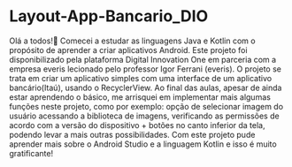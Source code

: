 # Layout-App-Bancario_DIO
Olá a todos!👋 Comecei a estudar as linguagens Java e Kotlin com o propósito de aprender a criar aplicativos Android. 
Este projeto foi disponibilizado pela plataforma Digital Innovation One em parceria com a empresa everis lecionado pelo professor Igor Ferrani (everis).
O projeto se trata em criar um aplicativo simples com uma interface de um aplicativo bancário(Itaú), usando o RecyclerView.
Ao final das aulas, apesar de ainda estar aprendendo o básico, me arrisquei em implementar mais algumas funções neste projeto, como por exemplo: opção de selecionar imagem do usuário acessando a biblioteca de imagens, verificando as permissões de acordo com a versão do dispositivo  + botões no canto inferior da tela, podendo levar a mais outras possibilidades.
Com este projeto pude aprender mais sobre o Android Studio e a linguagem Kotlin e isso é muito gratificante!
